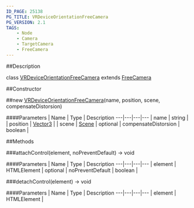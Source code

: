 ```yaml
---
ID_PAGE: 25138
PG_TITLE: VRDeviceOrientationFreeCamera
PG_VERSION: 2.1
TAGS:
    - Node
    - Camera
    - TargetCamera
    - FreeCamera
---
```

##Description

class [VRDeviceOrientationFreeCamera](/classes/2.2/VRDeviceOrientationFreeCamera) extends [FreeCamera](/classes/2.2/FreeCamera)



##Constructor

##new [VRDeviceOrientationFreeCamera](/classes/2.2/VRDeviceOrientationFreeCamera)(name, position, scene, compensateDistorsion)



####Parameters
 | Name | Type | Description
---|---|---|---
 | name | string | 
 | position | [Vector3](/classes/2.2/Vector3) | 
 | scene | [Scene](/classes/2.2/Scene) | 
optional | compensateDistorsion | boolean | 

##Methods

###attachControl(element, noPreventDefault) &rarr; void



####Parameters
 | Name | Type | Description
---|---|---|---
 | element | HTMLElement | 
optional | noPreventDefault | boolean | 

###detachControl(element) &rarr; void



####Parameters
 | Name | Type | Description
---|---|---|---
 | element | HTMLElement | 

